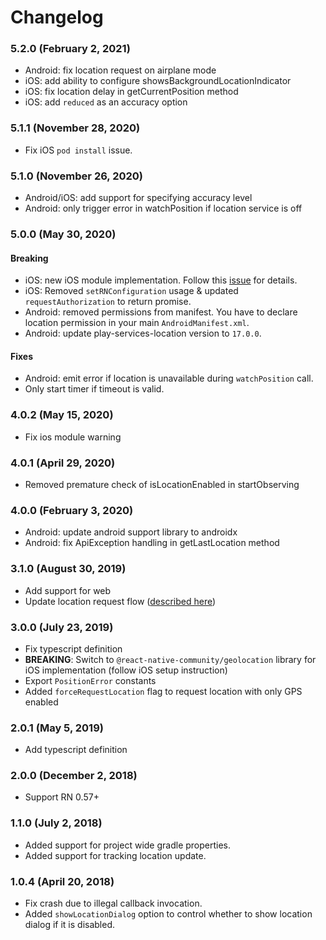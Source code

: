 # Changelog

### 5.2.0 (February 2, 2021)
 - Android: fix location request on airplane mode
 - iOS: add ability to configure showsBackgroundLocationIndicator
 - iOS: fix location delay in getCurrentPosition method
 - iOS: add `reduced` as an accuracy option

### 5.1.1 (November 28, 2020)
 - Fix iOS `pod install` issue.

### 5.1.0 (November 26, 2020)
 - Android/iOS: add support for specifying accuracy level
 - Android: only trigger error in watchPosition if location service is off

### 5.0.0 (May 30, 2020)
#### Breaking
 - iOS: new iOS module implementation. Follow this [issue](https://github.com/Agontuk/react-native-geolocation-service/issues/173) for details.
 - iOS: Removed `setRNConfiguration` usage & updated `requestAuthorization` to return promise.
 - Android: removed permissions from manifest. You have to declare location permission in your main `AndroidManifest.xml`.
 - Android: update play-services-location version to `17.0.0`.

#### Fixes
 - Android: emit error if location is unavailable during `watchPosition` call.
 - Only start timer if timeout is valid.

### 4.0.2 (May 15, 2020)
 - Fix ios module warning

### 4.0.1 (April 29, 2020)
 - Removed premature check of isLocationEnabled in startObserving

### 4.0.0 (February 3, 2020)
 - Android: update android support library to androidx
 - Android: fix ApiException handling in getLastLocation method

### 3.1.0 (August 30, 2019)
 - Add support for web
 - Update location request flow ([described here](https://github.com/Agontuk/react-native-geolocation-service/issues/108#issuecomment-524217651))

### 3.0.0 (July 23, 2019)
 - Fix typescript definition
 - __BREAKING__: Switch to `@react-native-community/geolocation` library for iOS implementation (follow iOS setup instruction)
 - Export `PositionError` constants
 - Added `forceRequestLocation` flag to request location with only GPS enabled

### 2.0.1 (May 5, 2019)
 - Add typescript definition

### 2.0.0 (December 2, 2018)
 - Support RN 0.57+

### 1.1.0 (July 2, 2018)
 - Added support for project wide gradle properties.
 - Added support for tracking location update.

### 1.0.4 (April 20, 2018)
 - Fix crash due to illegal callback invocation.
 - Added `showLocationDialog` option to control whether to show location dialog if it is disabled.
